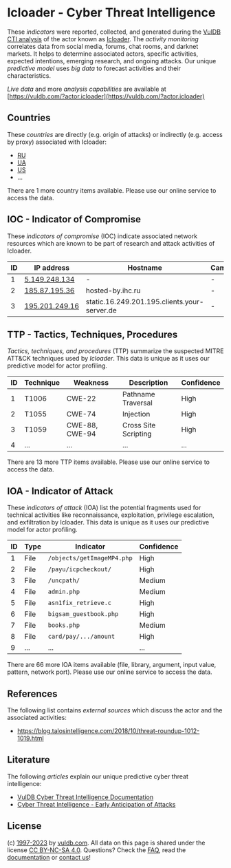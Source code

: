 # Icloader - Cyber Threat Intelligence

These _indicators_ were reported, collected, and generated during the [VulDB CTI analysis](https://vuldb.com/?kb.cti) of the actor known as [Icloader](https://vuldb.com/?actor.icloader). The _activity monitoring_ correlates data from social media, forums, chat rooms, and darknet markets. It helps to determine associated actors, specific activities, expected intentions, emerging research, and ongoing attacks. Our unique _predictive model_ uses _big data_ to forecast activities and their characteristics.

_Live data_ and more _analysis capabilities_ are available at [https://vuldb.com/?actor.icloader](https://vuldb.com/?actor.icloader)

## Countries

These _countries_ are directly (e.g. origin of attacks) or indirectly (e.g. access by proxy) associated with Icloader:

* [RU](https://vuldb.com/?country.ru)
* [UA](https://vuldb.com/?country.ua)
* [US](https://vuldb.com/?country.us)
* ...

There are 1 more country items available. Please use our online service to access the data.

## IOC - Indicator of Compromise

These _indicators of compromise_ (IOC) indicate associated network resources which are known to be part of research and attack activities of Icloader.

ID | IP address | Hostname | Campaign | Confidence
-- | ---------- | -------- | -------- | ----------
1 | [5.149.248.134](https://vuldb.com/?ip.5.149.248.134) | - | - | High
2 | [185.87.195.36](https://vuldb.com/?ip.185.87.195.36) | hosted-by.ihc.ru | - | High
3 | [195.201.249.16](https://vuldb.com/?ip.195.201.249.16) | static.16.249.201.195.clients.your-server.de | - | High

## TTP - Tactics, Techniques, Procedures

_Tactics, techniques, and procedures_ (TTP) summarize the suspected MITRE ATT&CK techniques used by _Icloader_. This data is unique as it uses our predictive model for actor profiling.

ID | Technique | Weakness | Description | Confidence
-- | --------- | -------- | ----------- | ----------
1 | T1006 | CWE-22 | Pathname Traversal | High
2 | T1055 | CWE-74 | Injection | High
3 | T1059 | CWE-88, CWE-94 | Cross Site Scripting | High
4 | ... | ... | ... | ...

There are 13 more TTP items available. Please use our online service to access the data.

## IOA - Indicator of Attack

These _indicators of attack_ (IOA) list the potential fragments used for technical activities like reconnaissance, exploitation, privilege escalation, and exfiltration by Icloader. This data is unique as it uses our predictive model for actor profiling.

ID | Type | Indicator | Confidence
-- | ---- | --------- | ----------
1 | File | `/objects/getImageMP4.php` | High
2 | File | `/payu/icpcheckout/` | High
3 | File | `/uncpath/` | Medium
4 | File | `admin.php` | Medium
5 | File | `asn1fix_retrieve.c` | High
6 | File | `bigsam_guestbook.php` | High
7 | File | `books.php` | Medium
8 | File | `card/pay/.../amount` | High
9 | ... | ... | ...

There are 66 more IOA items available (file, library, argument, input value, pattern, network port). Please use our online service to access the data.

## References

The following list contains _external sources_ which discuss the actor and the associated activities:

* https://blog.talosintelligence.com/2018/10/threat-roundup-1012-1019.html

## Literature

The following _articles_ explain our unique predictive cyber threat intelligence:

* [VulDB Cyber Threat Intelligence Documentation](https://vuldb.com/?kb.cti)
* [Cyber Threat Intelligence - Early Anticipation of Attacks](https://www.scip.ch/en/?labs.20201022)

## License

(c) [1997-2023](https://vuldb.com/?kb.changelog) by [vuldb.com](https://vuldb.com/?kb.about). All data on this page is shared under the license [CC BY-NC-SA 4.0](https://creativecommons.org/licenses/by-nc-sa/4.0/). Questions? Check the [FAQ](https://vuldb.com/?kb.faq), read the [documentation](https://vuldb.com/?kb) or [contact us](https://vuldb.com/?contact)!
